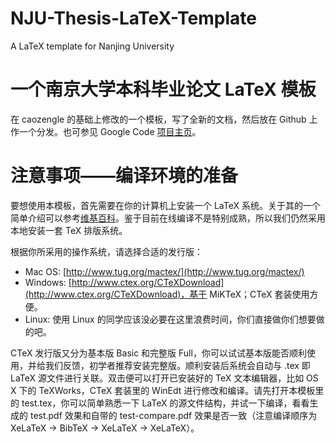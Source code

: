 NJU-Thesis-LaTeX-Template
=========================
A LaTeX template for Nanjing University

一个南京大学本科毕业论文 LaTeX 模板
===================================
在 caozengle 的基础上修改的一个模板，写了全新的文档，然后放在 Github 上作一个分发。也可参见 Google Code [项目主页](http://code.google.com/p/njubachelor/)。

注意事项——编译环境的准备
============

要想使用本模板，首先需要在你的计算机上安装一个 LaTeX 系统。关于其的一个简单介绍可以参考[维基百科](http://zh.wikipedia.org/wiki/Latex)。鉴于目前在线编译不是特别成熟，所以我们仍然采用本地安装一套 TeX 排版系统。

根据你所采用的操作系统，请选择合适的发行版：

- Mac OS: [http://www.tug.org/mactex/](http://www.tug.org/mactex/)
- Windows: [http://www.ctex.org/CTeXDownload](http://www.ctex.org/CTeXDownload)，基于 MiKTeX；CTeX 套装使用方便。
- Linux: 使用 Linux 的同学应该没必要在这里浪费时间，你们直接做你们想要做的吧。

CTeX 发行版又分为基本版 Basic 和完整版 Full，你可以试试基本版能否顺利使用，并给我们反馈，初学者推荐安装完整版。顺利安装后系统会自动与 .tex 即 LaTeX 源文件进行关联。双击便可以打开已安装好的 TeX 文本编辑器，比如 OS X 下的 TeXWorks，CTeX 套装里的 WinEdt 进行修改和编译。请先打开本模板里的 test.tex，你可以简单熟悉一下 LaTeX 的源文件结构，并试一下编译，看看生成的 test.pdf 效果和自带的 test-compare.pdf 效果是否一致（注意编译顺序为 XeLaTeX → BibTeX → XeLaTeX → XeLaTeX）。
